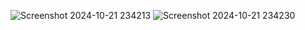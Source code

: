 ![Screenshot 2024-10-21 234213](https://github.com/user-attachments/assets/374a2a77-563d-4a4e-9176-55caf8a0bce0)
![Screenshot 2024-10-21 234230](https://github.com/user-attachments/assets/db1ad838-692f-40f1-b7ab-206230a4a1fc)
